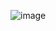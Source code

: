 ![image](https://user-images.githubusercontent.com/37383368/149450018-47d520c0-1dc0-4a8c-ab06-274f13e40dd1.png)
